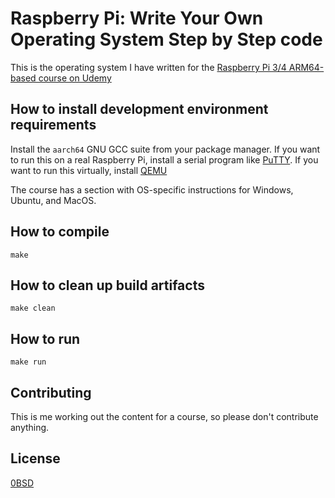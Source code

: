 # Raspberry Pi: Write Your Own Operating System Step by Step code

This is the operating system I have written for the [Raspberry Pi 3/4 ARM64-based course on Udemy](https://www.udemy.com/course/raspberry-pi-write-your-own-operating-system-step-by-step)

## How to install development environment requirements

Install the `aarch64` GNU GCC suite from your package manager. If you want to run this on a real Raspberry Pi, install a serial program like [PuTTY](https://www.ssh.com/academy/ssh/putty/linux). If you want to run  this virtually, install [QEMU](https://www.qemu.org/)

The course has a section with OS-specific instructions for Windows, Ubuntu, and MacOS.

## How to compile

```
make
```

## How to clean up build artifacts

```
make clean
```

## How to run

```
make run
```

## Contributing

This is me working out the content for a course, so please don't contribute anything.

## License
[0BSD](https://choosealicense.com/licenses/0bsd/)